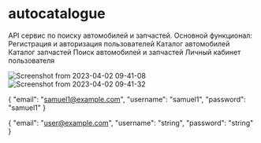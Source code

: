 # autocatalogue
API сервис по поиску автомобилей и запчастей.   Основной функционал: Регистрация и авторизация пользователей Каталог автомобилей Каталог запчастей Поиск автомобилей и запчастей Личный кабинет пользователя

![Screenshot from 2023-04-02 09-41-08](https://user-images.githubusercontent.com/42169195/229333893-7490cf14-7389-4571-bb6b-6a374b42cf71.png)
![Screenshot from 2023-04-02 09-41-32](https://user-images.githubusercontent.com/42169195/229333895-1e299103-cdd1-49e6-91fc-2125563c1a2b.png)

{
  "email": "samuel1@example.com",
  "username": "samuel1",
  "password": "samuel1"
}

{
  "email": "user@example.com",
  "username": "string",
  "password": "string"
}